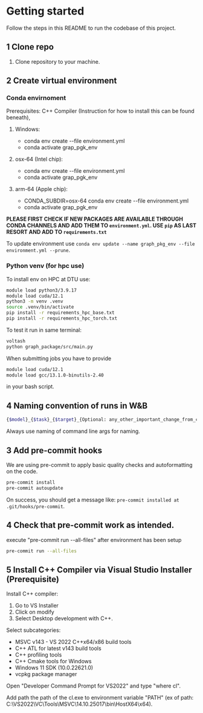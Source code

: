 Getting started
============
Follow the steps in this README to run the codebase of this project.

1 Clone repo 
----------------
1) Clone repository to your machine.


2 Create virtual environment
---------------- 

### Conda envirnoment

Prerequisites: C++ Compiler (Instruction for how to install this can be found beneath), 

1) Windows:
    * conda env create --file environment.yml  
    * conda activate grap_pgk_env

2) osx-64 (Intel chip):
    * conda env create --file environment.yml  
    * conda activate grap_pgk_env

3) arm-64 (Apple chip):
    * CONDA_SUBDIR=osx-64 conda env create --file environment.yml 
    * conda activate grap_pgk_env


**PLEASE FIRST CHECK IF NEW PACKAGES ARE AVAILABLE THROUGH CONDA CHANNELS AND ADD THEM TO ```environment.yml```. USE ```pip``` AS LAST RESORT AND ADD TO ```requirements.txt```**

To update environment use ```conda env update --name graph_pkg_env --file environment.yml --prune```.  

### Python venv (for hpc use)
To install env on HPC at DTU use: 
```bash
module load python3/3.9.17 
module load cuda/12.1
python3 -m venv .venv
source .venv/bin/activate
pip install -r requirements_hpc_base.txt
pip install -r requirements_hpc_torch.txt
```
To test it run in same terminal:

```bash
voltash
python graph_package/src/main.py
```

When submitting jobs you have to provide 

```bash 
module load cuda/12.1 
module load gcc/13.1.0-binutils-2.40
``` 

in your bash script. 

4 Naming convention of runs in W&B
----------------
```bash
{$model}_{$task}_{$target}_{Optional: any_other_important_change_from_config_you_want}
```
Always use naming of command line args for naming.


3 Add pre-commit hooks
----------------
We are using pre-commit to apply basic quality checks and autoformatting on the code.
   
```bash
pre-commit install
pre-commit autoupdate
 ```

On success, you should get a message like: ``pre-commit installed at .git/hooks/pre-commit``.

4 Check that pre-commit work as intended. 
-----------------------------
execute "pre-commit run --all-files" after environment has been setup
```bash
pre-commit run --all-files
 ```


5 Install C++ Compiler via Visual Studio Installer (Prerequisite)
--------------------
Install C++ compiler:
1. Go to VS Installer
2. Click on modify
3. Select Desktop development with C++.

Select subcategories:
* MSVC v143 - VS 2022 C++x64/x86 build tools
* C++ ATL for latest v143 build tools
* C++ profiling tools
* C++ Cmake tools for Windows
* Windows 11 SDK (10.0.22621.0)
* vcpkg package manager

Open "Developer Command Prompt for VS2022" and type "where cl".

Add path the path of the cl.exe to environment variable "PATH"
(ex of path: C:\VS2022\VC\Tools\MSVC\14.10.25017\bin\HostX64\x64).